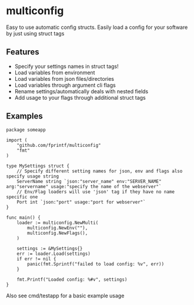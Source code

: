 # multiconfig

Easy to use automatic config structs. Easily load a config for your software by just using struct tags

## Features

- Specify your settings names in struct tags!
- Load variables from environment
- Load variables from json files/directories
- Load variables through argument cli flags
- Rename settings/automatically deals with nested fields
- Add usage to your flags through additional struct tags

## Examples

	package someapp
	
	import (
	    "github.com/fprintf/multiconfig"
	    "fmt"
	)
	
	type MySettings struct {
		// Specify different setting names for json, env and flags also specify usage string
		ServerName string `json:"server_name" env:"SERVER_NAME" arg:"servername" usage:"specify the name of the webserver"`
		// Env/Flag loaders will use 'json' tag if they have no name specific one
		Port int `json:"port" usage:"port for webserver"`
	}
	
	func main() {
		loader := multiconfig.NewMulti(
			multiconfig.NewEnv(""),
			multiconfig.NewFlags(),
		)
	
		settings := &MySettings{}
		err := loader.Load(settings)
		if err != nil {
			panic(fmt.Sprintf("failed to load config: %v", err))
		}
	
		fmt.Printf("Loaded config: %#v", settings)
	}

Also see cmd/testapp for a basic example usage
